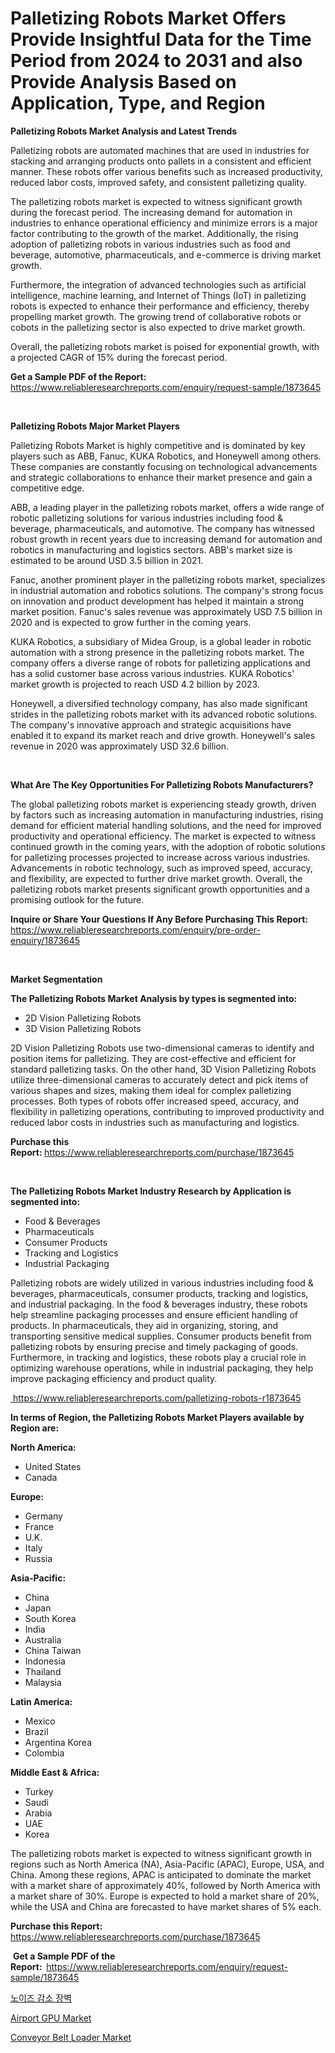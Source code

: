 <p><h1>Palletizing Robots Market Offers Provide Insightful Data for the Time Period from 2024 to 2031 and also Provide Analysis Based on Application, Type, and Region</h1></p><p><strong>Palletizing Robots Market Analysis and Latest Trends</strong></p>
<p><p>Palletizing robots are automated machines that are used in industries for stacking and arranging products onto pallets in a consistent and efficient manner. These robots offer various benefits such as increased productivity, reduced labor costs, improved safety, and consistent palletizing quality.</p><p>The palletizing robots market is expected to witness significant growth during the forecast period. The increasing demand for automation in industries to enhance operational efficiency and minimize errors is a major factor contributing to the growth of the market. Additionally, the rising adoption of palletizing robots in various industries such as food and beverage, automotive, pharmaceuticals, and e-commerce is driving market growth.</p><p>Furthermore, the integration of advanced technologies such as artificial intelligence, machine learning, and Internet of Things (IoT) in palletizing robots is expected to enhance their performance and efficiency, thereby propelling market growth. The growing trend of collaborative robots or cobots in the palletizing sector is also expected to drive market growth.</p><p>Overall, the palletizing robots market is poised for exponential growth, with a projected CAGR of 15% during the forecast period.</p></p>
<p><strong>Get a Sample PDF of the Report:&nbsp;</strong> <a href="https://www.reliableresearchreports.com/enquiry/request-sample/1873645">https://www.reliableresearchreports.com/enquiry/request-sample/1873645</a></p>
<p>&nbsp;</p>
<p><strong>Palletizing Robots Major Market Players</strong></p>
<p><p>Palletizing Robots Market is highly competitive and is dominated by key players such as ABB, Fanuc, KUKA Robotics, and Honeywell among others. These companies are constantly focusing on technological advancements and strategic collaborations to enhance their market presence and gain a competitive edge.</p><p>ABB, a leading player in the palletizing robots market, offers a wide range of robotic palletizing solutions for various industries including food & beverage, pharmaceuticals, and automotive. The company has witnessed robust growth in recent years due to increasing demand for automation and robotics in manufacturing and logistics sectors. ABB's market size is estimated to be around USD 3.5 billion in 2021.</p><p>Fanuc, another prominent player in the palletizing robots market, specializes in industrial automation and robotics solutions. The company's strong focus on innovation and product development has helped it maintain a strong market position. Fanuc's sales revenue was approximately USD 7.5 billion in 2020 and is expected to grow further in the coming years.</p><p>KUKA Robotics, a subsidiary of Midea Group, is a global leader in robotic automation with a strong presence in the palletizing robots market. The company offers a diverse range of robots for palletizing applications and has a solid customer base across various industries. KUKA Robotics' market growth is projected to reach USD 4.2 billion by 2023.</p><p>Honeywell, a diversified technology company, has also made significant strides in the palletizing robots market with its advanced robotic solutions. The company's innovative approach and strategic acquisitions have enabled it to expand its market reach and drive growth. Honeywell's sales revenue in 2020 was approximately USD 32.6 billion.</p></p>
<p>&nbsp;</p>
<p><strong>What Are The Key Opportunities For Palletizing Robots Manufacturers?</strong></p>
<p><p>The global palletizing robots market is experiencing steady growth, driven by factors such as increasing automation in manufacturing industries, rising demand for efficient material handling solutions, and the need for improved productivity and operational efficiency. The market is expected to witness continued growth in the coming years, with the adoption of robotic solutions for palletizing processes projected to increase across various industries. Advancements in robotic technology, such as improved speed, accuracy, and flexibility, are expected to further drive market growth. Overall, the palletizing robots market presents significant growth opportunities and a promising outlook for the future.</p></p>
<p><strong>Inquire or Share Your Questions If Any Before Purchasing This Report:</strong> <a href="https://www.reliableresearchreports.com/enquiry/pre-order-enquiry/1873645">https://www.reliableresearchreports.com/enquiry/pre-order-enquiry/1873645</a></p>
<p>&nbsp;</p>
<p><strong>Market Segmentation</strong></p>
<p><strong>The Palletizing Robots Market Analysis by types is segmented into:</strong></p>
<p><ul><li>2D Vision Palletizing Robots</li><li>3D Vision Palletizing Robots</li></ul></p>
<p><p>2D Vision Palletizing Robots use two-dimensional cameras to identify and position items for palletizing. They are cost-effective and efficient for standard palletizing tasks. On the other hand, 3D Vision Palletizing Robots utilize three-dimensional cameras to accurately detect and pick items of various shapes and sizes, making them ideal for complex palletizing processes. Both types of robots offer increased speed, accuracy, and flexibility in palletizing operations, contributing to improved productivity and reduced labor costs in industries such as manufacturing and logistics.</p></p>
<p><strong>Purchase this Report:&nbsp;</strong><a href="https://www.reliableresearchreports.com/purchase/1873645">https://www.reliableresearchreports.com/purchase/1873645</a></p>
<p>&nbsp;</p>
<p><strong>The Palletizing Robots Market Industry Research by Application is segmented into:</strong></p>
<p><ul><li>Food & Beverages</li><li>Pharmaceuticals</li><li>Consumer Products</li><li>Tracking and Logistics</li><li>Industrial Packaging</li></ul></p>
<p><p>Palletizing robots are widely utilized in various industries including food & beverages, pharmaceuticals, consumer products, tracking and logistics, and industrial packaging. In the food & beverages industry, these robots help streamline packaging processes and ensure efficient handling of products. In pharmaceuticals, they aid in organizing, storing, and transporting sensitive medical supplies. Consumer products benefit from palletizing robots by ensuring precise and timely packaging of goods. Furthermore, in tracking and logistics, these robots play a crucial role in optimizing warehouse operations, while in industrial packaging, they help improve packaging efficiency and product quality.</p></p>
<p><a href="https://www.reliableresearchreports.com/palletizing-robots-r1873645">&nbsp;https://www.reliableresearchreports.com/palletizing-robots-r1873645</a></p>
<p><strong>In terms of Region, the Palletizing Robots Market Players available by Region are:</strong></p>
<p>
    <p> <strong> North America: </strong>
        <ul>
            <li>United States</li>
            <li>Canada</li>
        </ul>
        </p> 
    <p> <strong> Europe: </strong>
        <ul>
            <li>Germany</li>
            <li>France</li>
            <li>U.K.</li>
            <li>Italy</li>
            <li>Russia</li>
        </ul>
        </p> 
    <p> <strong> Asia-Pacific: </strong>
        <ul>
            <li>China</li>
            <li>Japan</li>
            <li>South Korea</li>
            <li>India</li>
            <li>Australia</li>
            <li>China Taiwan</li>
            <li>Indonesia</li>
            <li>Thailand</li>
            <li>Malaysia</li>
        </ul>
        </p> 
    <p> <strong> Latin America: </strong>
        <ul>
            <li>Mexico</li>
            <li>Brazil</li>
            <li>Argentina Korea</li>
            <li>Colombia</li>
        </ul>
        </p> 
    <p> <strong> Middle East & Africa: </strong>
        <ul>
            <li>Turkey</li>
            <li>Saudi</li>
            <li>Arabia</li>
            <li>UAE</li>
            <li>Korea</li>
        </ul>
    </p>
    </p>
<p><p>The palletizing robots market is expected to witness significant growth in regions such as North America (NA), Asia-Pacific (APAC), Europe, USA, and China. Among these regions, APAC is anticipated to dominate the market with a market share of approximately 40%, followed by North America with a market share of 30%. Europe is expected to hold a market share of 20%, while the USA and China are forecasted to have market shares of 5% each.</p></p>
<p><strong>Purchase this Report: </strong><a href="https://www.reliableresearchreports.com/purchase/1873645">https://www.reliableresearchreports.com/purchase/1873645</a></p>
<p>&nbsp;<strong>Get a Sample PDF of the Report:&nbsp;&nbsp;</strong><a href="https://www.reliableresearchreports.com/enquiry/request-sample/1873645">https://www.reliableresearchreports.com/enquiry/request-sample/1873645</a></p>
<p><strong></strong></p>
<p><p><a href="https://github.com/JonHarrtis67676y/Market-Research-Report-List-1/blob/main/892373520614.md">노이즈 감소 장벽</a></p><p><a href="https://github.com/globismark/Market-Research-Report-List-2/blob/main/airport-gpu-market.md">Airport GPU Market</a></p><p><a href="https://github.com/bobicer/Market-Research-Report-List-2/blob/main/conveyor-belt-loader-market.md">Conveyor Belt Loader Market</a></p></p>